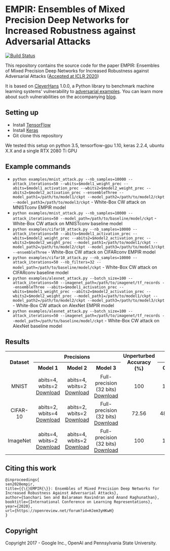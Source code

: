 # EMPIR: Ensembles of Mixed Precision Deep Networks for Increased Robustness against Adversarial Attacks
[![Build Status](https://travis-ci.org/tensorflow/cleverhans.svg?branch=master)](https://travis-ci.org/tensorflow/cleverhans)

This repository contains the source code for the paper EMPIR: Ensembles of Mixed Precision Deep Networks for Increased Robustness against Adversarial Attacks ([Accepted at ICLR 2020](https://openreview.net/forum?id=HJem3yHKwH))

It is based on [CleverHans](https://github.com/tensorflow/cleverhans) 1.0.0, a Python library to
benchmark machine learning systems' vulnerability to
[adversarial examples](http://karpathy.github.io/2015/03/30/breaking-convnets/).
You can learn more about such vulnerabilities on the accompanying [blog](http://cleverhans.io).

## Setting up
+ Install [TensorFlow](https://www.tensorflow.org/) 
+ Install [Keras](https://keras.io/)
+ Git clone this repository

We tested this setup on python 3.5, tensorflow-gpu 1.10, keras 2.2.4, ubuntu X.X and a single RTX 2080 Ti GPU 

## Example commands
+ `python examples/mnist_attack.py --nb_samples=10000 --attack_iterations=50 --wbits=$model1_weight_prec --abits=$model1_activation_prec --wbits2=$model2_weight_prec --abits2=$model2_activation_prec --ensembleThree --model_path1=/path/to/model1/ckpt --model_path2=/path/to/model2/ckpt --model_path3=/path/to/model3/ckpt` - White-Box CW attack on MNISTconv EMPIR model
+ `python examples/mnist_attack.py --nb_samples=10000 --attack_iterations=50 --model_path=/path/to/baseline/model/ckpt` - White-Box CW attack on MNISTconv baseline model
+ `python examples/cifar10_attack.py --nb_samples=10000 --attack_iterations=50 --abits=$model1_activation_prec --wbits=$model2_weight_prec --abits2=$model2_activation_prec --wbits2=$model2_weight_prec --model_path1=/path/to/model1/ckpt --model_path2=/path/to/model2/ckpt --model_path3=/path/to/model3/ckpt --ensembleThree` - White-Box CW attack on CIFARconv EMPIR model
+ `python examples/cifar10_attack.py --nb_samples=10000 --attack_iterations=50 --nb_filters=32 --model_path=/path/to/baseline/model/ckpt` - White-Box CW attack on CIFARconv baseline model
+ `python examples/alexnet_attack.py --batch_size=100 --attack_iterations=50 --imagenet_path=/path/to/imagenet/tf_records --ensembleThree --abits=$model1_activation_prec --wbits=$model1_weight_prec --abits2=$model2_activation_prec --wbits2=$model2_weight_prec --model_path1=/path/to/model1/ckpt --model_path2=/path/to/model2/ckpt --model_path3=/path/to/model3/ckpt` - White-Box CW attack on AlexNet EMPIR model
+ `python examples/alexnet_attack.py --batch_size=100 --attack_iterations=50 --imagenet_path=/path/to/imagenet/tf_records --model_path=/path/to/baseline/model/ckpt` - White-Box CW attack on AlexNet baseline model

## Results
<table>
    <tr align="center">
        <th rowspan="2">Dataset</th>
        <th colspan=3>Precisions</th>
        <th rowspan=2>Unperturbed Accuracy (%)</th>
        <th colspan=5>Adversarial Accuracy (%)</th>
    </tr>
    <tr align="center">
        <th>Model 1</th>
        <th>Model 2</th>
        <th>Model 3</th>
        <th>CW</th>
        <th>FGSM</th>
        <th>BIM</th>
        <th>PGD</th>
        <th>Average</th>
    </tr>
    <tr align="center">
       <td>MNIST</td>
       <td> abits=4, wbits=2 <a href="https://github.com/sancharisen/cleverhans_EMPIR">Download</a> </td>
       <td> abits=4, wbits=2 <a href="https://github.com/sancharisen/cleverhans_EMPIR">Download</a> </td>
       <td> Full-precision (32 bits) <a href="https://purdue0-my.sharepoint.com/:f:/g/personal/sen9_purdue_edu/EumogLgncVBCm932G6fUBPgBcipIcex0GhmG0SLIZdFT2g?e=K5MCh8">Download</a> </td>
       <td> 100 </td>
       <td> 100 </td>
       <td> 100 </td>
       <td> 100 </td>
       <td> 100 </td>
       <td> 100 </td>
    </tr>
    <tr align="center">
       <td>CIFAR-10</td>
       <td> abits=2, wbits=4 <a href="https://purdue0-my.sharepoint.com/:f:/g/personal/sen9_purdue_edu/EtnxDGIo-iBOgumA6qaAY7IBm7vCT7QVIFab5q2ZUTo4ww?e=RZd1E7">Download</a></td>
       <td> abits=2, wbits=2 <a href="https://purdue0-my.sharepoint.com/:f:/g/personal/sen9_purdue_edu/EmU1sNJnvh5KjFNhRzU5phoBj7jVnszuE7XTOXXcVNES0g?e=E6PbCa">Download</a> </td>
       <td> Full-precision (32 bits) <a href="https://purdue0-my.sharepoint.com/:f:/g/personal/sen9_purdue_edu/EkFITagLxGNIsqQwksNRNB0B-4FOPb-hMEHyJykvKnlFbQ?e=Dn8c1k">Download</a> </td>
       <td> 72.56 </td>
       <td> 48.51 </td>
       <td> 20.45 </td>
       <td> 24.59 </td>
       <td> 13.55 </td>
       <td> 26.78 </td>
    </tr>
    <tr align="center">
       <td>ImageNet</td>
       <td> abits=4, wbits=2 <a href="https://github.com/sancharisen/cleverhans_EMPIR">Download</a></td>
       <td> abits=4, wbits=2 <a href="https://github.com/sancharisen/cleverhans_EMPIR">Download</a> </td>
       <td> Full-precision (32 bits) <a href="https://purdue0-my.sharepoint.com/:f:/g/personal/sen9_purdue_edu/EmBzpnERlD1HtAbgymP2B8ABZ2DJR_tBjY0c1ho9ETNl0A?e=rlaOoP">Download</a> </td>
       <td> 100 </td>
       <td> 100 </td>
       <td> 100 </td>
       <td> 100 </td>
       <td> 100 </td>
       <td> 100 </td>
    </tr>
</table>

## Citing this work

```
@inproceedings{
sen2020empir,
title={{\{}EMPIR{\}}: Ensembles of Mixed Precision Deep Networks for Increased Robustness Against Adversarial Attacks},
author={Sanchari Sen and Balaraman Ravindran and Anand Raghunathan},
booktitle={International Conference on Learning Representations},
year={2020},
url={https://openreview.net/forum?id=HJem3yHKwH}
}
```
## Copyright

Copyright 2017 - Google Inc., OpenAI and Pennsylvania State University.
